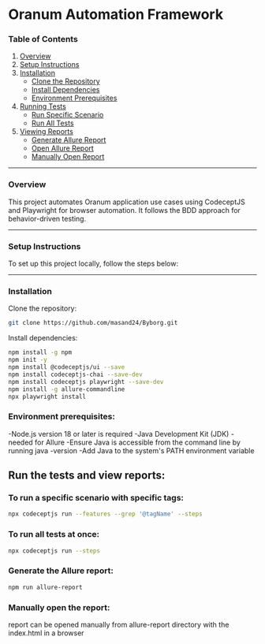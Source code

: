 # Oranum Automation Framework

### Table of Contents

1. [Overview](#overview)
2. [Setup Instructions](#setup-instructions)
3. [Installation](#installation)
    - [Clone the Repository](#clone-the-repository)
    - [Install Dependencies](#install-dependencies)
    - [Environment Prerequisites](#environment-prerequisites)
4. [Running Tests](#running-tests)
    - [Run Specific Scenario](#run-specific-scenario)
    - [Run All Tests](#run-all-tests)
5. [Viewing Reports](#viewing-reports)
    - [Generate Allure Report](#generate-allure-report)
    - [Open Allure Report](#open-allure-report)
    - [Manually Open Report](#manually-open-report)

---

### Overview
This project automates Oranum application use cases using CodeceptJS and Playwright for browser automation. It follows the BDD approach for behavior-driven testing.

---

### Setup Instructions
To set up this project locally, follow the steps below:

---

### Installation

Clone the repository:
```bash 
git clone https://github.com/masand24/Byborg.git
```
Install dependencies:
```bash
npm install -g npm
npm init -y
npm install @codeceptjs/ui --save
npm install codeceptjs-chai --save-dev
npm install codeceptjs playwright --save-dev
npm install -g allure-commandline 
npx playwright install
```
### Environment prerequisites:
-Node.js version 18 or later is required
-Java Development Kit (JDK) - needed for Allure
-Ensure Java is accessible from the command line by running java -version
-Add Java to the system's PATH environment variable

## Run the tests and view reports:

### To run a specific scenario with specific tags:
```bash 
npx codeceptjs run --features --grep '@tagName' --steps
```
    
### To run all tests at once:
```bash
npx codeceptjs run --steps
```
	
### Generate the Allure report:
```bash
npm run allure-report
```
### Manually open the report:
report can be opened manually from allure-report directory with the index.html in a browser